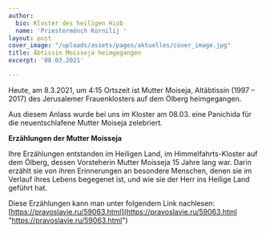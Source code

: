 ```yaml
---
author:
  bio: Kloster des heiligen Hiob
  name: 'Priestermönch Kornilij '
layout: post
cover_image: "/uploads/assets/pages/aktuelles/cover_image.jpg"
title: Äbtissin Moisseja heimgegangen
excerpt: '08.03.2021'

---
```

Heute, am 8.3.2021, um 4:15 Ortszeit ist Mutter Moiseja, Altäbtissin (1997 – 2017) des Jerusalemer Frauenklosters auf dem Ölberg heimgegangen.

Aus diesem Anlass wurde bei uns im Kloster am 08.03. eine Panichida für die neuentschlafene Mutter Moiseja zelebriert.

**Erzählungen der Mutter Moisseja**

Ihre Erzählungen entstanden im Heiligen Land, im Himmelfahrts-Kloster auf dem Ölberg, dessen Vorsteherin Mutter Moisseja 15 Jahre lang war. Darin erzählt sie von ihren Erinnerungen an besondere Menschen, denen sie im Verlauf ihres Lebens begegenet ist, und wie sie der Herr ins Heilige Land geführt hat.

Diese Erzählungen kann man unter folgendem Link nachlesen: [https://pravoslavie.ru/59063.html](https://pravoslavie.ru/59063.html "https://pravoslavie.ru/59063.html")